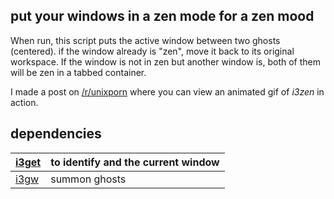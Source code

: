 
put your windows in a zen mode for a zen mood
----------------------------------------

When run, this script puts the active window between two ghosts (centered). if the window already is "zen", move it back to its original workspace. If the window is not in zen but another window is, both of them will be zen in a tabbed container.

I made a post on [/r/unixporn](https://www.reddit.com/r/unixporn/comments/6xbdtk/oci3_i3zen/) where you can view an animated gif of *i3zen* in action.

dependencies
------------
[i3get](/i3ass/i3get) | to identify and the current window
:---|:---
[i3gw](/i3ass/i3gw) | summon ghosts

